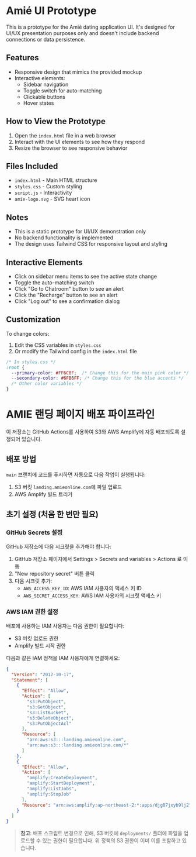 # Amié UI Prototype

This is a prototype for the Amié dating application UI. It's designed for UI/UX presentation purposes only and doesn't include backend connections or data persistence.

## Features

- Responsive design that mimics the provided mockup
- Interactive elements:
  - Sidebar navigation
  - Toggle switch for auto-matching
  - Clickable buttons 
  - Hover states

## How to View the Prototype

1. Open the `index.html` file in a web browser
2. Interact with the UI elements to see how they respond
3. Resize the browser to see responsive behavior

## Files Included

- `index.html` - Main HTML structure
- `styles.css` - Custom styling
- `script.js` - Interactivity
- `amie-logo.svg` - SVG heart icon

## Notes

- This is a static prototype for UI/UX demonstration only
- No backend functionality is implemented
- The design uses Tailwind CSS for responsive layout and styling

## Interactive Elements

- Click on sidebar menu items to see the active state change
- Toggle the auto-matching switch
- Click "Go to Chatroom" button to see an alert
- Click the "Recharge" button to see an alert
- Click "Log out" to see a confirmation dialog

## Customization

To change colors:
1. Edit the CSS variables in `styles.css`
2. Or modify the Tailwind config in the `index.html` file

```css
/* In styles.css */
:root {
  --primary-color: #FF6C8F;  /* Change this for the main pink color */
  --secondary-color: #6FB6FF; /* Change this for the blue accents */
  /* Other color variables */
}
```

# AMIE 랜딩 페이지 배포 파이프라인

이 저장소는 GitHub Actions를 사용하여 S3와 AWS Amplify에 자동 배포되도록 설정되어 있습니다.

## 배포 방법

`main` 브랜치에 코드를 푸시하면 자동으로 다음 작업이 실행됩니다:
1. S3 버킷 `landing.amieonline.com`에 파일 업로드
2. AWS Amplify 빌드 트리거

## 초기 설정 (처음 한 번만 필요)

### GitHub Secrets 설정

GitHub 저장소에 다음 시크릿을 추가해야 합니다:

1. GitHub 저장소 페이지에서 Settings > Secrets and variables > Actions 로 이동
2. "New repository secret" 버튼 클릭
3. 다음 시크릿 추가:
   - `AWS_ACCESS_KEY_ID`: AWS IAM 사용자의 액세스 키 ID
   - `AWS_SECRET_ACCESS_KEY`: AWS IAM 사용자의 시크릿 액세스 키

### AWS IAM 권한 설정

배포에 사용하는 IAM 사용자는 다음 권한이 필요합니다:
- S3 버킷 업로드 권한
- Amplify 빌드 시작 권한

다음과 같은 IAM 정책을 IAM 사용자에게 연결하세요:

```json
{
  "Version": "2012-10-17",
  "Statement": [
    {
      "Effect": "Allow",
      "Action": [
        "s3:PutObject",
        "s3:GetObject",
        "s3:ListBucket",
        "s3:DeleteObject",
        "s3:PutObjectAcl"
      ],
      "Resource": [
        "arn:aws:s3:::landing.amieonline.com",
        "arn:aws:s3:::landing.amieonline.com/*"
      ]
    },
    {
      "Effect": "Allow",
      "Action": [
        "amplify:CreateDeployment",
        "amplify:StartDeployment",
        "amplify:ListJobs",
        "amplify:StopJob"
      ],
      "Resource": "arn:aws:amplify:ap-northeast-2:*:apps/djg07jxyb9lj2"
    }
  ]
}
```

> **참고**: 배포 스크립트 변경으로 인해, S3 버킷에 `deployments/` 폴더에 파일을 업로드할 수 있는 권한이 필요합니다. 위 정책의 S3 권한이 이미 이를 포함하고 있습니다. 
